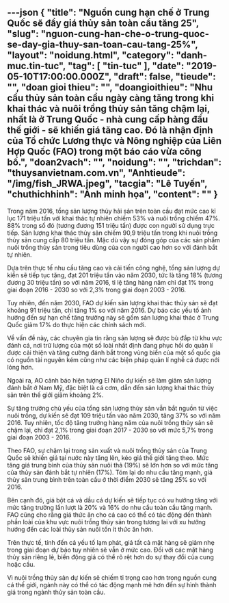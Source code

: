 ---json
{
    "title": "Nguồn cung hạn chế ở Trung Quốc sẽ đẩy giá thủy sản toàn cầu tăng 25",
    "slug": "nguon-cung-han-che-o-trung-quoc-se-day-gia-thuy-san-toan-cau-tang-25%",
    "layout": "noidung.html",
    "category": "danh-muc.tin-tuc",
    "tag": [
        "tin-tuc"
    ],
    "date": "2019-05-10T17:00:00.000Z",
    "draft": false,
    "tieude": "",
    "doan gioi thieu": "",
    "doangioithieu": "Nhu cầu thủy sản toàn cầu ngày càng tăng trong khi khai thác và nuôi trồng thủy sản tăng chậm lại, nhất là ở Trung Quốc - nhà cung cấp hàng đầu thế giới - sẽ khiến giá tăng cao. Đó là nhận định của Tổ chức Lương thực và Nông nghiệp của Liên Hợp Quốc (FAO) trong một báo cáo vừa công bố.",
    "doan2vach": "",
    "noidung": "",
    "trichdan": "thuysanvietnam.com.vn",
    "Anhtieude": "/img/fish_JRWA.jpeg",
    "tacgia": "Lê Tuyến",
    "chuthichhinh": "Ảnh minh họa",
    "__content__": ""
}
---
<p>Trong năm 2016, tổng sản lượng thủy hải sản tr&ecirc;n to&agrave;n cầu đạt mức cao kỉ lục 171 triệu tấn với khai th&aacute;c tự nhi&ecirc;n chiếm 53% v&agrave; nu&ocirc;i trồng chiếm 47%. 88% trong số đ&oacute; (tương đương 151 triệu tấn) được con người sử dụng trực tiếp. Sản lượng khai th&aacute;c thủy sản chiếm 90,9 triệu tấn trong khi nu&ocirc;i trồng thủy sản cung cấp 80 triệu tấn. Mặc d&ugrave; vậy sự đ&oacute;ng g&oacute;p của c&aacute;c sản phẩm nu&ocirc;i trồng thủy sản trong ti&ecirc;u d&ugrave;ng của con người cao hơn so với đ&aacute;nh bắt tự nhi&ecirc;n.</p>

<p>Dựa tr&ecirc;n thực tế nhu cầu tăng cao v&agrave; cải tiến c&ocirc;ng nghệ, tổng sản lượng dự kiến sẽ tiếp tục tăng, đạt 201 triệu tấn v&agrave;o năm 2030, tức l&agrave; tăng 18% (tương đương 30 triệu tấn) so với năm 2016, tỉ lệ tăng h&agrave;ng năm chỉ đạt 1% trong giai đoạn 2016 - 2030 so với 2,3% trong giai đoạn 2003 - 2016.</p>

<p>Tuy nhi&ecirc;n, đến năm 2030, FAO dự kiến sản lượng khai th&aacute;c thủy sản sẽ đạt khoảng 91 triệu tấn, chỉ tăng 1% so với năm 2016. Dự b&aacute;o c&aacute;c yếu tố ảnh hưởng đến sự hạn chế tăng trưởng n&agrave;y sẽ gồm sản lượng khai th&aacute;c ở Trung Quốc giảm 17% do thực hiện c&aacute;c ch&iacute;nh s&aacute;ch mới.</p>

<p>Về vấn đề n&agrave;y, c&aacute;c chuy&ecirc;n gia tin rằng sản lượng sẽ được b&ugrave; đắp từ khu vực đ&aacute;nh c&aacute;, nơi trữ lượng của một số lo&agrave;i nhất định đang phục hồi do quản l&iacute; được cải thiện v&agrave; tăng cường đ&aacute;nh bắt trong v&ugrave;ng biển của một số quốc gia c&oacute; nguồn t&agrave;i nguy&ecirc;n k&eacute;m cũng như c&aacute;c biện ph&aacute;p quản l&iacute; nghề c&aacute; được nới lỏng hơn.</p>

<p>Ngo&agrave;i ra, AO cảnh b&aacute;o hiện tượng El Ni&ntilde;o dự kiến sẽ l&agrave;m giảm sản lượng đ&aacute;nh bắt ở Nam Mỹ, đặc biệt l&agrave; c&aacute; cơm, dẫn đến sản lượng khai th&aacute;c thủy sản tr&ecirc;n thế giới giảm khoảng 2%.</p>

<p>Sự tăng trưởng chủ yếu của tổng sản lượng thủy sản vẫn bắt nguồn từ việc nu&ocirc;i trồng, dự kiến sẽ đạt 109 triệu tấn v&agrave;o năm 2030, tăng 37% so với năm 2016. Tuy nhi&ecirc;n, tốc độ tăng trưởng h&agrave;ng năm của nu&ocirc;i trồng thủy sản sẽ chậm lại, chỉ đạt 2,1% trong giai đoạn 2017 - 2030 so với mức 5,7% trong giai đoạn 2003 - 2016.</p>

<p>Theo FAO, sự chậm lại trong sản xuất v&agrave; nu&ocirc;i trồng thủy sản của Trung Quốc sẽ khiến gi&aacute; tại nước n&agrave;y tăng l&ecirc;n, k&eacute;o gi&aacute; thế giới tăng theo. Mức tăng gi&aacute; trung b&igrave;nh của thủy sản nu&ocirc;i thả (19%) sẽ lớn hơn so với mức tăng của thủy sản đ&aacute;nh bắt tự nhi&ecirc;n (17%). T&oacute;m lại do nhu cầu tăng mạnh, gi&aacute; thủy sản trung b&igrave;nh tr&ecirc;n to&agrave;n cầu ở thời điểm 2030 sẽ tăng 25% so với 2016.</p>

<p>B&ecirc;n cạnh đ&oacute;, gi&aacute; bột c&aacute; v&agrave; dầu c&aacute; dự kiến sẽ tiếp tục c&oacute; xu hướng tăng với mức tăng trưởng lần lượt l&agrave; 20% v&agrave; 16% do nhu cầu to&agrave;n cầu tăng mạnh. FAO cũng cho rằng gi&aacute; thức ăn cho c&aacute; cao c&oacute; thể c&oacute; t&aacute;c động đến th&agrave;nh phần lo&agrave;i của khu vực nu&ocirc;i trồng thủy sản trong tương lai với xu hướng hướng đến c&aacute;c lo&agrave;i thủy sản nu&ocirc;i tốn &iacute;t thức ăn hơn.</p>

<p>Tr&ecirc;n thực tế, t&iacute;nh đến cả yếu tố lạm ph&aacute;t, gi&aacute; tất cả mặt h&agrave;ng sẽ giảm nhẹ trong giai đoạn dự b&aacute;o tuy nhi&ecirc;n sẽ vẫn ở mức cao. Đối với c&aacute;c mặt h&agrave;ng thủy sản ri&ecirc;ng lẻ, biến động gi&aacute; c&oacute; thể r&otilde; rệt hơn do sự thay đổi của cung hoặc cầu.</p>

<p>V&igrave; nu&ocirc;i trồng thủy sản dự kiến sẽ chiếm tỉ trọng cao hơn trong nguồn cung c&aacute; thế giới, ng&agrave;nh n&agrave;y c&oacute; thể c&oacute; t&aacute;c động mạnh mẽ hơn đến sự h&igrave;nh th&agrave;nh gi&aacute; trong ng&agrave;nh thủy sản to&agrave;n cầu.</p>

